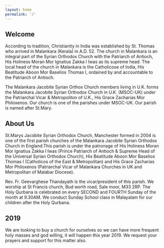 ```yaml
---
layout: home
permalink: '/'
---
```


## Welcome
According to tradition, Christianity in India was established by St. Thomas who arrived in Malankara (Kerala) in A.D. 52.
The church in Malankara is an integral part of the Syrian Orthodox Church with the Patriarch of Antioch,
His Holiness Moran Mor Ignatius Zakka I Iwas as its supreme head. The local head of the church in Malankara
is the Catholicose of India, His Beatitude Aboon Mor Baselios Thomas I, ordained by and accountable to the Patriarch of Antioch.

The Malankara Jacobite Syrian Orthox Church members living in U.K. forms the Malankara Jacobite Syrian Orthodox Church in U.K.
(MSOC-UK) under the Patriarchal Vicar & Metropoliton of U.K., His Grace Zacharias Mor Philoxenos. Our church is one of the parishes
under MSOC-UK. Our parish is named after St.Mary.

## About Us
St.Marys Jacobite Syrian Orthodox Church, Manchester formed in 2004 is one of the first parish churches of the Malankara Jacobite Syrian Orthodox Church
in England.This parish is under the patronage of His Holiness Moran Mor Ignatius Zakka I Iwas
(Prince Patriarch of Antioch & Supreme Head of the Universal Syrian Orthodox Church), His Beatitude Aboon Mor Baselios Thomas I (Catholicos of the East & Metropolitan) and His Grace Zacharias Mor Philoxenos (Patriarchal Vicar of Malankara Churches in UK and Metropolitan of Malabar Diocese).

Rev. Fr. Geevarghese Thandayath is the vicar/president of this parish. We worship at St Francis church, Bud worth road, Sale moor, M33 2RP. The Holy Qurbana is celebrated on every SECOND and FOURTH Sunday of the month at 9.30AM. We conduct Sunday School class in Malayalam for our children after the Holy Qurbana.

## 2019
We are looking to buy a church for ourselves so we can have more frequent holy masses and god willing, it will happen this year 2019. We request your prayers and support for this matter also.
